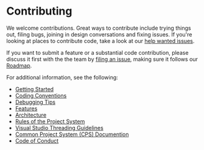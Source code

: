 # Contributing

We welcome contributions. Great ways to contribute include trying things out, filing bugs, joining in design conversations and fixing issues. If you're looking at places to contribute code, take a look at our [help wanted issues](https://github.com/dotnet/project-system/issues?q=is%3Aopen+is%3Aissue+label%3A%22Help+Wanted%22).

If you want to submit a feature or a substantial code contribution, please discuss it first with the the team by [filing an issue](https://github.com/dotnet/project-system/issues/new), making sure it follows our [Roadmap](docs/repo/roadmap.md).

For additional information, see the following:

- [Getting Started](docs/repo/getting-started.md)
- [Coding Conventions](docs/repo/coding-conventions.md)
- [Debugging Tips](docs/repo/debugging-tips.md)
- [Features](docs/repo/features.md)
- [Architecture](docs/repo/architecture.md)
- [Rules of the Project System](docs/repo/rules-of-the-project-system.md)
- [Visual Studio Threading Guidelines](https://github.com/Microsoft/vs-threading/blob/master/doc/index.md)
- [Common Project System (CPS) Documention](https://github.com/microsoft/vsprojectsystem)
- [Code of Conduct](https://github.com/dotnet/home/blob/master/guidance/be-nice.md)
